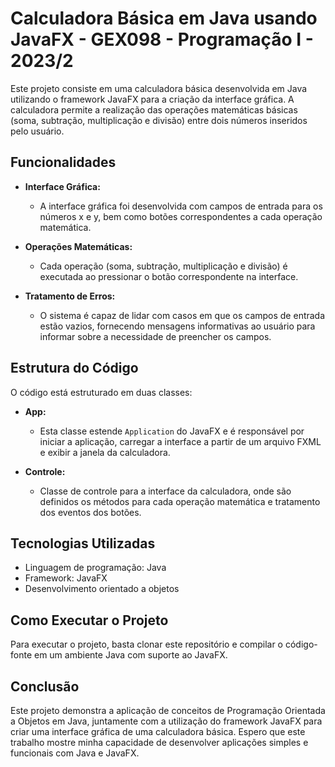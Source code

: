 # Calculadora Básica em Java usando JavaFX - GEX098 - Programação I - 2023/2

Este projeto consiste em uma calculadora básica desenvolvida em Java utilizando o framework JavaFX para a criação da interface gráfica. A calculadora permite a realização das operações matemáticas básicas (soma, subtração, multiplicação e divisão) entre dois números inseridos pelo usuário.

## Funcionalidades

- **Interface Gráfica:**
  - A interface gráfica foi desenvolvida com campos de entrada para os números x e y, bem como botões correspondentes a cada operação matemática.

- **Operações Matemáticas:**
  - Cada operação (soma, subtração, multiplicação e divisão) é executada ao pressionar o botão correspondente na interface.
  
- **Tratamento de Erros:**
  - O sistema é capaz de lidar com casos em que os campos de entrada estão vazios, fornecendo mensagens informativas ao usuário para informar sobre a necessidade de preencher os campos.

## Estrutura do Código

O código está estruturado em duas classes:

- **App:**
  - Esta classe estende `Application` do JavaFX e é responsável por iniciar a aplicação, carregar a interface a partir de um arquivo FXML e exibir a janela da calculadora.

- **Controle:**
  - Classe de controle para a interface da calculadora, onde são definidos os métodos para cada operação matemática e tratamento dos eventos dos botões.

## Tecnologias Utilizadas

- Linguagem de programação: Java
- Framework: JavaFX
- Desenvolvimento orientado a objetos

## Como Executar o Projeto

Para executar o projeto, basta clonar este repositório e compilar o código-fonte em um ambiente Java com suporte ao JavaFX.

## Conclusão

Este projeto demonstra a aplicação de conceitos de Programação Orientada a Objetos em Java, juntamente com a utilização do framework JavaFX para criar uma interface gráfica de uma calculadora básica. Espero que este trabalho mostre minha capacidade de desenvolver aplicações simples e funcionais com Java e JavaFX.

